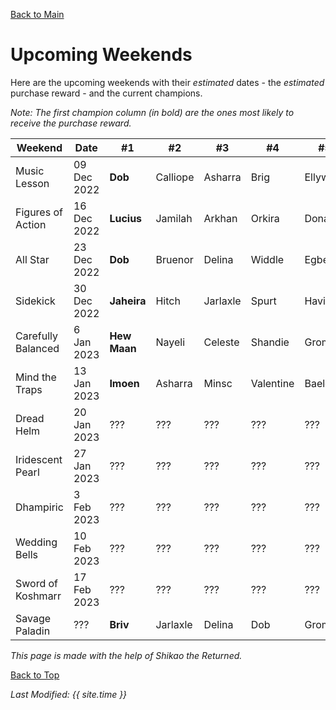 [Back to Main](index.md)

# Upcoming Weekends
Here are the upcoming weekends with their *estimated* dates - the *estimated* purchase reward - and the current champions.

*Note: The first champion column (in bold) are the ones most likely to receive the purchase reward.*

| Weekend | Date | #1 | #2 | #3 | #4 | #5 | Reward |
|---|---|---|---|---|---|---|---|
| Music Lesson | 09 Dec 2022 | **Dob** | Calliope | Asharra | Brig | Ellywick | Golden Epic |
| Figures of Action | 16 Dec 2022 | **Lucius** | Jamilah | Arkhan | Orkira | Donaar | Golden Epic |
| All Star | 23 Dec 2022 | **Dob** | Bruenor | Delina | Widdle | Egbert | Golden Epic |
| Sidekick | 30 Dec 2022 | **Jaheira** | Hitch | Jarlaxle | Spurt | Havilar | Golden Epic |
| Carefully Balanced | 6 Jan 2023 | **Hew Maan** | Nayeli | Celeste | Shandie | Gromma | Golden Epic |
| Mind the Traps | 13 Jan 2023 | **Imoen** | Asharra | Minsc | Valentine | Baeloth | Golden Epic |
| Dread Helm | 20 Jan 2023 | ??? | ??? | ??? | ??? | ??? | ??? |
| Iridescent Pearl | 27 Jan 2023 | ??? | ??? | ??? | ??? | ??? | ??? |
| Dhampiric | 3 Feb 2023 | ??? | ??? | ??? | ??? | ??? | ??? |
| Wedding Bells | 10 Feb 2023 | ??? | ??? | ??? | ??? | ??? | ??? |
| Sword of Koshmarr | 17 Feb 2023 | ??? | ??? | ??? | ??? | ??? | ??? |
| Savage Paladin | ??? | **Briv** | Jarlaxle | Delina | Dob | Gromma | ??? |

*This page is made with the help of Shikao the Returned.*

[Back to Top](#top)

*Last Modified: {{ site.time }}*